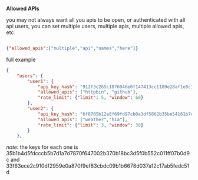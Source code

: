 **Allowed APIs**

you may not always want all you apis to be open, or authenticated with all api users, you can set multiple users, multiple apis, multiple allowed apis, etc

```json

{"allowed_apis":["multiple","api","names","here"]}

```

full example

```json
{
    "users": {
        "user1": {
            "api_key_hash": "912f3c265c1876046e0f147413cc1189e28af1e8c1ebbad5c485b71cd8027840",
            "allowed_apis": ["httpbin", "github"],
            "rate_limit": {"limit": 5, "window": 60}
        },
        "user2": {
            "api_key_hash": "6f8705b12a8f69fd97cb0a3df5862b35be54161b7df8f5df0e8db1e2d7b317a3",
            "allowed_apis": ["weather","hia"],
            "rate_limit": {"limit": 3, "window": 30}
        }
    },
```

*note*: the keys for each one is 35b1b4d5fdcccb5b7d1a7d7870f647002b370b18bc3d5f0b552c011ff07b0d9c and 33f63ece2c910df2959e0a870f9ef83cbdc09b1b6678d037a12c17ab5fedc51d